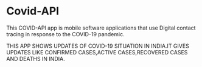 # Covid-API
This COVID-API app is mobile software applications that use Digital contact tracing in response to the COVID-19 pandemic.



THIS APP SHOWS UPDATES OF COVID-19 SITUATION IN INDIA.IT GIVES UPDATES LIKE CONFIRMED CASES,ACTIVE CASES,RECOVERED CASES AND DEATHS IN INDIA.
